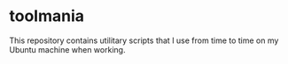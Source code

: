 # toolmania

This repository contains utilitary scripts that I use from time to time on my Ubuntu machine when working.